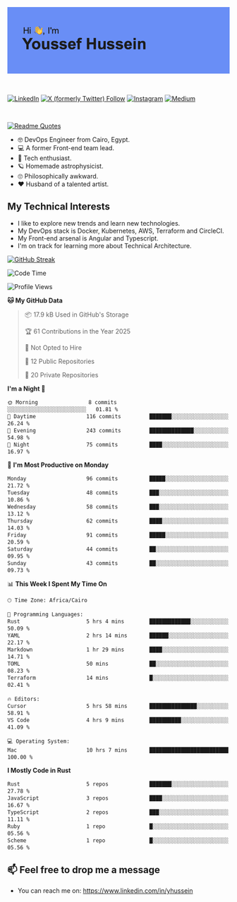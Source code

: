 [![Youssef's GitHub Banner](./assets/youssef-hussein.png)](https://github.com/yorki404)

</br>

[![LinkedIn](https://img.shields.io/badge/linkedin-%230077B5.svg?style=for-the-badge&logo=linkedin&logoColor=white)](https://www.linkedin.com/in/yhussein/)
[![X (formerly Twitter) Follow](https://img.shields.io/twitter/follow/devqikHQ?style=for-the-badge&logo=X&logoColor=White&labelColor=White)](https://twitter.com/devqikHQ)
[![Instagram](https://img.shields.io/badge/devqik-E4405F?style=for-the-badge&logo=Instagram&logoColor=white)](https://instagram.com/devqik)
[![Medium](https://img.shields.io/badge/Medium-12100E?style=for-the-badge&logo=medium&logoColor=white)](https://medium.com/@devqik)

</br>

[![Readme Quotes](https://quotes-github-readme.vercel.app/api?type=horizontal&theme=dark)](https://github.com/piyushsuthar/github-readme-quotes)

- :nerd_face: DevOps Engineer from Cairo, Egypt.
- :computer: A former Front-end team lead.
- :satellite: Tech enthusiast.
- :ringed_planet: Homemade astrophysicist.
- :roll_eyes: Philosophically awkward.
- :heart: Husband of a talented artist.

## My Technical Interests

- I like to explore new trends and learn new technologies.
- My DevOps stack is Docker, Kubernetes, AWS, Terraform and CircleCI.
- My Front-end arsenal is Angular and Typescript.
- I'm on track for learning more about Technical Architecture.

[![GitHub Streak](https://streak-stats.demolab.com/?user=devqik&theme=dark)](https://git.io/streak-stats)

<!--START_SECTION:waka-->
![Code Time](http://img.shields.io/badge/Code%20Time-898%20hrs%2058%20mins-blue)

![Profile Views](http://img.shields.io/badge/Profile%20Views-0-blue)

**🐱 My GitHub Data** 

> 📦 17.9 kB Used in GitHub's Storage 
 > 
> 🏆 61 Contributions in the Year 2025
 > 
> 🚫 Not Opted to Hire
 > 
> 📜 12 Public Repositories 
 > 
> 🔑 20 Private Repositories 
 > 
**I'm a Night 🦉** 

```text
🌞 Morning                8 commits           ░░░░░░░░░░░░░░░░░░░░░░░░░   01.81 % 
🌆 Daytime                116 commits         ███████░░░░░░░░░░░░░░░░░░   26.24 % 
🌃 Evening                243 commits         ██████████████░░░░░░░░░░░   54.98 % 
🌙 Night                  75 commits          ████░░░░░░░░░░░░░░░░░░░░░   16.97 % 
```
📅 **I'm Most Productive on Monday** 

```text
Monday                   96 commits          █████░░░░░░░░░░░░░░░░░░░░   21.72 % 
Tuesday                  48 commits          ███░░░░░░░░░░░░░░░░░░░░░░   10.86 % 
Wednesday                58 commits          ███░░░░░░░░░░░░░░░░░░░░░░   13.12 % 
Thursday                 62 commits          ████░░░░░░░░░░░░░░░░░░░░░   14.03 % 
Friday                   91 commits          █████░░░░░░░░░░░░░░░░░░░░   20.59 % 
Saturday                 44 commits          ██░░░░░░░░░░░░░░░░░░░░░░░   09.95 % 
Sunday                   43 commits          ██░░░░░░░░░░░░░░░░░░░░░░░   09.73 % 
```


📊 **This Week I Spent My Time On** 

```text
🕑︎ Time Zone: Africa/Cairo

💬 Programming Languages: 
Rust                     5 hrs 4 mins        █████████████░░░░░░░░░░░░   50.09 % 
YAML                     2 hrs 14 mins       ██████░░░░░░░░░░░░░░░░░░░   22.17 % 
Markdown                 1 hr 29 mins        ████░░░░░░░░░░░░░░░░░░░░░   14.71 % 
TOML                     50 mins             ██░░░░░░░░░░░░░░░░░░░░░░░   08.23 % 
Terraform                14 mins             █░░░░░░░░░░░░░░░░░░░░░░░░   02.41 % 

🔥 Editors: 
Cursor                   5 hrs 58 mins       ███████████████░░░░░░░░░░   58.91 % 
VS Code                  4 hrs 9 mins        ██████████░░░░░░░░░░░░░░░   41.09 % 

💻 Operating System: 
Mac                      10 hrs 7 mins       █████████████████████████   100.00 % 
```

**I Mostly Code in Rust** 

```text
Rust                     5 repos             ███████░░░░░░░░░░░░░░░░░░   27.78 % 
JavaScript               3 repos             ████░░░░░░░░░░░░░░░░░░░░░   16.67 % 
TypeScript               2 repos             ███░░░░░░░░░░░░░░░░░░░░░░   11.11 % 
Ruby                     1 repo              █░░░░░░░░░░░░░░░░░░░░░░░░   05.56 % 
Scheme                   1 repo              █░░░░░░░░░░░░░░░░░░░░░░░░   05.56 % 
```




<!--END_SECTION:waka-->

## 📫 Feel free to drop me a message
- You can reach me on: https://www.linkedin.com/in/yhussein
